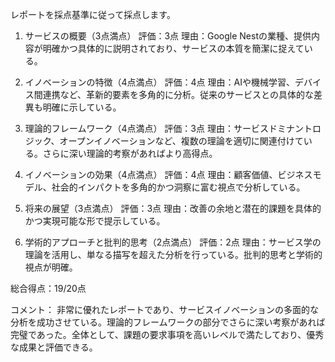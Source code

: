 レポートを採点基準に従って採点します。

1. サービスの概要（3点満点）
評価：3点
理由：Google Nestの業種、提供内容が明確かつ具体的に説明されており、サービスの本質を簡潔に捉えている。

2. イノベーションの特徴（4点満点）
評価：4点
理由：AIや機械学習、デバイス間連携など、革新的要素を多角的に分析。従来のサービスとの具体的な差異も明確に示している。

3. 理論的フレームワーク（4点満点）
評価：3点
理由：サービスドミナントロジック、オープンイノベーションなど、複数の理論を適切に関連付けている。さらに深い理論的考察があればより高得点。

4. イノベーションの効果（4点満点）
評価：4点
理由：顧客価値、ビジネスモデル、社会的インパクトを多角的かつ洞察に富む視点で分析している。

5. 将来の展望（3点満点）
評価：3点
理由：改善の余地と潜在的課題を具体的かつ実現可能な形で提示している。

6. 学術的アプローチと批判的思考（2点満点）
評価：2点
理由：サービス学の理論を活用し、単なる描写を超えた分析を行っている。批判的思考と学術的視点が明確。

総合得点：19/20点

コメント：
非常に優れたレポートであり、サービスイノベーションの多面的な分析を成功させている。理論的フレームワークの部分でさらに深い考察があれば完璧であった。全体として、課題の要求事項を高いレベルで満たしており、優秀な成果と評価できる。